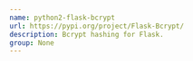 ```yaml
---
name: python2-flask-bcrypt
url: https://pypi.org/project/Flask-Bcrypt/
description: Bcrypt hashing for Flask.
group: None
---
```

